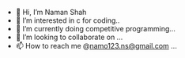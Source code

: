 - 👋 Hi, I’m Naman Shah 
- 👀 I’m interested in c for coding..
- 🌱 I’m currently doing competitive programming...
- 💞️ I’m looking to collaborate on ...
- 📫 How to reach me @namo123.ns@gmail.com ...

<!---
naman3010/naman3010 is a ✨ special ✨ repository because its `README.md` (this file) appears on your GitHub profile.
You can click the Preview link to take a look at your changes.
--->
